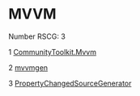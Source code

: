 <h1>MVVM</h1>

Number RSCG: 3

   1 [CommunityToolkit.Mvvm](/docs/CommunityToolkit.Mvvm)

   2 [mvvmgen](/docs/mvvmgen)

   3 [PropertyChangedSourceGenerator](/docs/PropertyChangedSourceGenerator)
    
